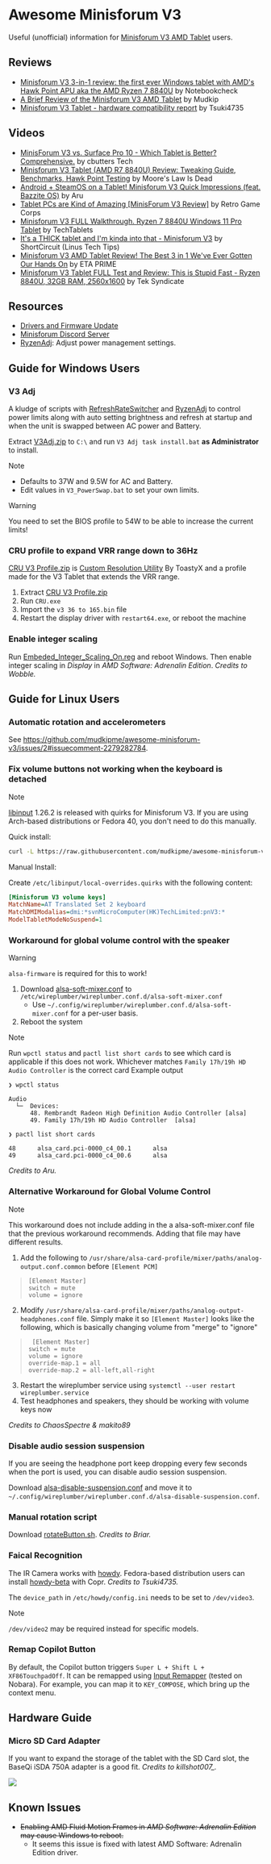 Awesome Minisforum V3
=====================

Useful (unofficial) information for [Minisforum V3 AMD Tablet](https://www.minisforum.com/page/v3/index.html?lang=en) users.

## Reviews

- [Minisforum V3 3-in-1 review: the first ever Windows tablet with AMD's Hawk Point APU aka the AMD Ryzen 7 8840U](https://www.notebookcheck.net/Minisforum-V3-3-in-1-review-the-first-ever-Windows-tablet-with-AMD-s-Hawk-Point-APU-aka-the-AMD-Ryzen-7-8840U.829081.0.html) by Notebookcheck
- [A Brief Review of the Minisforum V3 AMD Tablet](https://mudkip.me/2024/04/14/A-Brief-Review-of-the-Minisforum-V3-AMD-Tablet/) by Mudkip
- [Minisforum V3 Tablet - hardware compatibility report](https://www.reddit.com/r/linuxhardware/s/rQ7BrCkx4w) by Tsuki4735

## Videos

- [MinisForum V3 vs. Surface Pro 10 - Which Tablet is Better? Comprehensive.](https://www.youtube.com/watch?v=reh_iWrlJV8) by cbutters Tech
- [Minisforum V3 Tablet (AMD R7 8840U) Review: Tweaking Guide, Benchmarks, Hawk Point Testing](https://www.youtube.com/watch?v=ivm78Qyls3A) by Moore's Law Is Dead
- [Android + SteamOS on a Tablet! Minisforum V3 Quick Impressions (feat. Bazzite OS)](https://www.youtube.com/watch?v=MrlnZXNTvtM) by Aru
- [Tablet PCs are Kind of Amazing [MinisForum V3 Review]](https://www.youtube.com/watch?v=8P0G-JLeZD4) by Retro Game Corps
- [Minisforum V3 FULL Walkthrough. Ryzen 7 8840U Windows 11 Pro Tablet](https://www.youtube.com/watch?v=c_zbxrHhtQA) by TechTablets
- [It's a THICK tablet and I'm kinda into that - Minisforum V3](https://www.youtube.com/watch?v=kI_Y231zwoU) by ShortCircuit (Linus Tech Tips)
- [Minisforum V3 AMD Tablet Review! The Best 3 in 1 We've Ever Gotten Our Hands On](https://www.youtube.com/watch?v=Sy4PjHci6qs) by ETA PRIME
- [Minisforum V3 Tablet FULL Test and Review: This is Stupid Fast - Ryzen 8840U, 32GB RAM, 2560x1600](https://youtu.be/hIwAlQLy8Go?si=vSMEaYY7aPcamGkk) by Tek Syndicate

## Resources

- [Drivers and Firmware Update](https://www.minisforum.com/new/support?lang=en#/support/page/download/120)
- [Minisforum Discord Server](https://discord.com/invite/Pxrg8WpFCa)
- [RyzenAdj](https://github.com/FlyGoat/RyzenAdj): Adjust power management settings.

## Guide for Windows Users

### V3 Adj

A kludge of scripts with [RefreshRateSwitcher](https://github.com/sryze/RefreshRateSwitcher) and [RyzenAdj](https://github.com/FlyGoat/RyzenAdj) to control power limits along with auto setting brightness and refresh at startup and when the unit is swapped between AC power and Battery.

Extract [V3Adj.zip](https://github.com/mudkipme/awesome-minisforum-v3/blob/main/scripts/V3Adj.zip) to `C:\` and run `V3 Adj task install.bat` **as Administrator** to install. 

> [!NOTE]
> - Defaults to 37W and 9.5W for AC and Battery.
> - Edit values in `V3_PowerSwap.bat` to set your own limits.

> [!WARNING]
> You need to set the BIOS profile to 54W to be able to increase the current limits!

### CRU profile to expand VRR range down to 36Hz

[CRU V3 Profile.zip](https://github.com/mudkipme/awesome-minisforum-v3/blob/main/scripts/Cru%20V3%20Profile.zip) is [Custom Resolution Utility](https://www.monitortests.com/forum/Thread-Custom-Resolution-Utility-CRU) By ToastyX and a profile made for the V3 Tablet that extends the VRR range.

1. Extract [CRU V3 Profile.zip](https://github.com/mudkipme/awesome-minisforum-v3/blob/main/scripts/Cru%20V3%20Profile.zip)
2. Run `CRU.exe`
3. Import the `v3 36 to 165.bin` file
4. Restart the display driver with `restart64.exe`, or reboot the machine

### Enable integer scaling

Run [Embeded_Integer_Scaling_On.reg](scripts/Embeded_Integer_Scaling_On.reg) and reboot Windows. Then enable integer scaling in *Display* in *AMD Software: Adrenalin Edition*. _Credits to Wobble._

## Guide for Linux Users

### Automatic rotation and accelerometers

See https://github.com/mudkipme/awesome-minisforum-v3/issues/2#issuecomment-2279282784.

### Fix volume buttons not working when the keyboard is detached

> [!NOTE]
> [libinput](https://gitlab.freedesktop.org/libinput/libinput/-/releases/1.26.2) 1.26.2 is released with quirks for Minisforum V3.
> If you are using Arch-based distributions or Fedora 40, you don't need to do this manually.

Quick install:

```bash
curl -L https://raw.githubusercontent.com/mudkipme/awesome-minisforum-v3/main/scripts/linux_fix_sound.sh | sudo sh
```

Manual Install:

Create `/etc/libinput/local-overrides.quirks` with the following content:
```ini
[Minisforum V3 volume keys]
MatchName=AT Translated Set 2 keyboard
MatchDMIModalias=dmi:*svnMicroComputer(HK)TechLimited:pnV3:*
ModelTabletModeNoSuspend=1
```

### Workaround for global volume control with the speaker

> [!WARNING]
> `alsa-firmware` is required for this to work!

1. Download [alsa-soft-mixer.conf](scripts/alsa-soft-mixer.conf) to `/etc/wireplumber/wireplumber.conf.d/alsa-soft-mixer.conf`
    - Use `~/.config/wireplumber/wireplumber.conf.d/alsa-soft-mixer.conf` for a per-user basis. 
2. Reboot the system

> [!NOTE]
> Run `wpctl status` and `pactl list short cards` to see which card is applicable if this does not work. Whichever matches `Family 17h/19h HD Audio Controller` is the correct card
> Example output
> ```
> ❯ wpctl status
> 
> Audio
>   └─  Devices:
>       48. Rembrandt Radeon High Definition Audio Controller [alsa]
>       49. Family 17h/19h HD Audio Controller  [alsa]
>  
> ❯ pactl list short cards
> 
> 48      alsa_card.pci-0000_c4_00.1      alsa
> 49      alsa_card.pci-0000_c4_00.6      alsa
> ```

_Credits to Aru._

### Alternative Workaround for Global Volume Control
> [!NOTE]
> This workaround does not include adding in the a alsa-soft-mixer.conf file that the previous workaround recommends. Adding that file may have different results.

1. Add the following to `/usr/share/alsa-card-profile/mixer/paths/analog-output.conf.common` before `[Element PCM]`
>```
> [Element Master]
> switch = mute
> volume = ignore
>```
2. Modify `/usr/share/alsa-card-profile/mixer/paths/analog-output-headphones.conf` file. Simply make it so `[Element Master]` looks like the following, which is basically changing volume from "merge" to "ignore"
>```
>  [Element Master]
> switch = mute
> volume = ignore
> override-map.1 = all
> override-map.2 = all-left,all-right
>```
3. Restart the wireplumber service using `systemctl --user restart wireplumber.service`
4. Test headphones and speakers, they should be working with volume keys now

_Credits to ChaosSpectre & makito89_


### Disable audio session suspension

If you are seeing the headphone port keep dropping every few seconds when the port is used, you can disable audio session suspension.

Download [alsa-disable-suspension.conf](scripts/alsa-disable-suspension.conf) and move it to `~/.config/wireplumber/wireplumber.conf.d/alsa-disable-suspension.conf`.

### Manual rotation script

Download [rotateButton.sh](scripts/rotateButton.sh).  _Credits to Briar._

### Faical Recognition

The IR Camera works with [howdy](https://github.com/boltgolt/howdy). Fedora-based distribution users can install [howdy-beta](https://copr.fedorainfracloud.org/coprs/principis/howdy-beta/) with Copr. _Credits to Tsuki4735._

The `device_path` in `/etc/howdy/config.ini` needs to be set to `/dev/video3`.

> [!NOTE]
> `/dev/video2` may be required instead for specific models.

### Remap Copilot Button

By default, the Copilot button triggers `Super L + Shift L + XF86TouchpadOff`.
It can be remapped using [Input Remapper](https://github.com/sezanzeb/input-remapper) (tested on Nobara). For example, you can map it to `KEY_COMPOSE`, which bring up the context menu.

## Hardware Guide

### Micro SD Card Adapter

If you want to expand the storage of the tablet with the SD Card slot, the BaseQi iSDA 750A adapter is a good fit. _Credits to killshot007\_._

![](images/sd-card-adapter.jpg)

## Known Issues

- ~~Enabling AMD Fluid Motion Frames in *AMD Software: Adrenalin Edition* may cause Windows to reboot.~~
    - It seems this issue is fixed with latest AMD Software: Adrenalin Edition driver.
